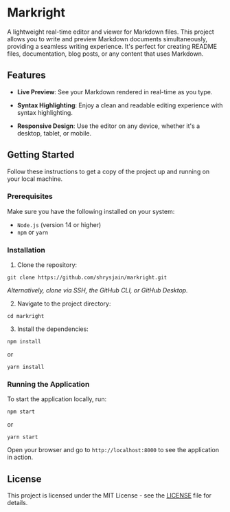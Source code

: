 # Markright

A lightweight real-time editor and viewer for Markdown files. This project allows you to write and preview Markdown documents simultaneously, providing a seamless writing experience. It's perfect for creating README files, documentation, blog posts, or any content that uses Markdown.

## Features

- **Live Preview**: See your Markdown rendered in real-time as you type.

- **Syntax Highlighting**: Enjoy a clean and readable editing experience with syntax highlighting.

- **Responsive Design**: Use the editor on any device, whether it's a desktop, tablet, or mobile.

## Getting Started

Follow these instructions to get a copy of the project up and running on your local machine.

### Prerequisites

Make sure you have the following installed on your system:

- `Node.js` (version 14 or higher)
- `npm` or `yarn`

### Installation

1. Clone the repository:

```
git clone https://github.com/shrysjain/markright.git
```

_Alternatively, clone via SSH, the GitHub CLI, or GitHub Desktop._

2. Navigate to the project directory:

```
cd markright
```

3. Install the dependencies:

```
npm install
```

or

```
yarn install
```

### Running the Application

To start the application locally, run:

```
npm start
```

or

```
yarn start
```

Open your browser and go to `http://localhost:8000` to see the application in action.

## License

This project is licensed under the MIT License - see the [LICENSE](./LICENSE) file for details.
